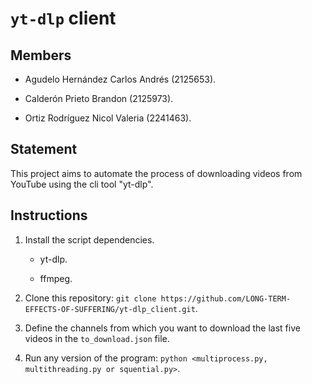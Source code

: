 # `yt-dlp` client

## Members

- Agudelo Hernández Carlos Andrés (2125653).

- Calderón Prieto Brandon (2125973).

- Ortiz Rodríguez Nicol Valeria (2241463).

## Statement

This project aims to automate the process of downloading videos from YouTube using the cli tool "yt-dlp".

## Instructions

1. Install the script dependencies.

    - yt-dlp.

    - ffmpeg.

2. Clone this repository: `git clone https://github.com/LONG-TERM-EFFECTS-OF-SUFFERING/yt-dlp_client.git`.

3. Define the channels from which you want to download the last five videos in the `to_download.json` file.

4. Run any version of the program: `python <multiprocess.py, multithreading.py or squential.py>`.
